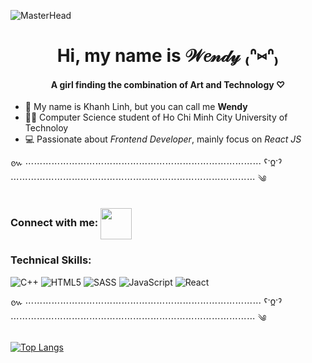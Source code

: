 ![MasterHead](https://www.westcoastyogaperth.com/wp-content/uploads/2019/07/GrossCornyAustraliankestrel-max-1mb.gif)
<h1 align="center">Hi, my name is 𝒲𝑒𝓃𝒹𝓎 ₍ᐢ⑅ᐢ₎ </h1>
<h4 align="center">A girl finding the combination of Art and Technology ♡</h4>

- 🐰 My name is Khanh Linh, but you can call me <b>Wendy</b>
- 👩‍💻 Computer Science student of Ho Chi Minh City University of Technoloy 
- 💻 Passionate about <i>Frontend Developer</i>, mainly focus on <i>React JS</i>

៚ ⋯⋯⋯⋯⋯⋯⋯⋯⋯⋯⋯⋯⋯⋯⋯⋯⋯⋯⋯⋯⋯⋯⋯⋯⋯⋯⋯ ˁᱸᲲᱸˀ ⋯⋯⋯⋯⋯⋯⋯⋯⋯⋯⋯⋯⋯⋯⋯⋯⋯⋯⋯⋯⋯⋯⋯⋯⋯⋯⋯⋯ ༄

### <span><b>Connect with me: </b></span> <span><a href="https://www.facebook.com/ntkhanhlinh26" target="blank"><img align="center" src="https://img.icons8.com/bubbles/1000/000000/facebook.png" alt="" height="50" width="50" /></a></span>

### Technical Skills: 
![C++](https://img.shields.io/badge/c++-%2300599C.svg?style=for-the-badge&logo=c%2B%2B&logoColor=white)
![HTML5](https://img.shields.io/badge/html5-%23E34F26.svg?style=for-the-badge&logo=html5&logoColor=white)
![SASS](https://img.shields.io/badge/Sass-CC6699?style=for-the-badge&logo=sass&logoColor=white)
![JavaScript](https://img.shields.io/badge/javascript-%23323330.svg?style=for-the-badge&logo=javascript&logoColor=%23F7DF1E)
![React](https://img.shields.io/badge/React-20232A?style=for-the-badge&logo=react&logoColor=61DAFB)

៚ ⋯⋯⋯⋯⋯⋯⋯⋯⋯⋯⋯⋯⋯⋯⋯⋯⋯⋯⋯⋯⋯⋯⋯⋯⋯⋯⋯ ˁᱸᲲᱸˀ ⋯⋯⋯⋯⋯⋯⋯⋯⋯⋯⋯⋯⋯⋯⋯⋯⋯⋯⋯⋯⋯⋯⋯⋯⋯⋯⋯⋯ ༄

[![Top Langs](https://github-readme-stats.vercel.app/api/top-langs/?username=wendy02062001&layout=compact)](https://github.com/anuraghazra/github-readme-stats)

